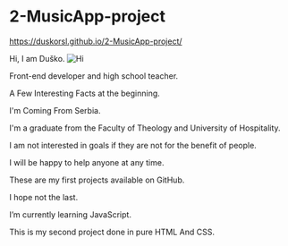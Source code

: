 # 2-MusicApp-project
https://duskorsl.github.io/2-MusicApp-project/

Hi, I am Duško.
![Hi](https://github.com/Duskorsl/2-MusicApp-project/assets/105879280/9acd676d-24c0-49d7-9937-02fa06cdef5e)


Front-end developer and high school teacher.

A Few Interesting Facts at the beginning.

I'm Coming From Serbia.

I'm a graduate from the Faculty of Theology and University of Hospitality.

I am not interested in goals if they are not for the benefit of people.

I will be happy to help anyone at any time.

These are my first projects available on GitHub.

I hope not the last.

I’m currently learning JavaScript.

This is my second project done in pure HTML And CSS.
